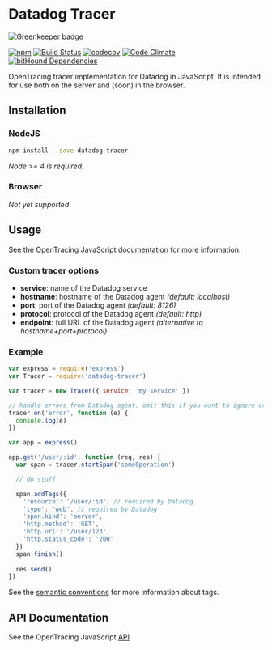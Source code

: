 # Datadog Tracer

[![Greenkeeper badge](https://badges.greenkeeper.io/rochdev/datadog-tracer-js.svg)](https://greenkeeper.io/)

[![npm](https://img.shields.io/npm/v/datadog-tracer.svg)](https://www.npmjs.com/package/datadog-tracer)
[![Build Status](https://travis-ci.org/rochdev/datadog-tracer-js.svg?branch=master)](https://travis-ci.org/rochdev/datadog-tracer-js)
[![codecov](https://codecov.io/gh/rochdev/datadog-tracer-js/branch/master/graph/badge.svg)](https://codecov.io/gh/rochdev/datadog-tracer-js)
[![Code Climate](https://codeclimate.com/github/rochdev/datadog-tracer-js/badges/gpa.svg)](https://codeclimate.com/github/rochdev/datadog-tracer-js)
[![bitHound Dependencies](https://www.bithound.io/github/rochdev/datadog-tracer-js/badges/dependencies.svg)](https://www.bithound.io/github/rochdev/datadog-tracer-js/master/dependencies/npm)

OpenTracing tracer implementation for Datadog in JavaScript.
It is intended for use both on the server and (soon) in the browser.

## Installation

### NodeJS

```sh
npm install --save datadog-tracer
```

*Node >= 4 is required.*

### Browser

*Not yet supported*

## Usage

See the OpenTracing JavaScript [documentation](https://github.com/opentracing/opentracing-javascript) for more information.

### Custom tracer options

* **service**: name of the Datadog service
* **hostname**: hostname of the Datadog agent *(default: localhost)*
* **port**: port of the Datadog agent *(default: 8126)*
* **protocol**: protocol of the Datadog agent *(default: http)*
* **endpoint**: full URL of the Datadog agent *(alternative to hostname+port+protocol)*

### Example

```js
var express = require('express')
var Tracer = require('datadog-tracer')

var tracer = new Tracer({ service: 'my service' })

// handle errors from Datadog agent. omit this if you want to ignore errors
tracer.on('error', function (e) {
  console.log(e)
})

var app = express()

app.get('/user/:id', function (req, res) {
  var span = tracer.startSpan('someOperation')

  // do stuff

  span.addTags({
    'resource': '/user/:id', // required by Datadog
    'type': 'web', // required by Datadog
    'span.kind': 'server',
    'http.method': 'GET',
    'http.url': '/user/123',
    'http.status_code': '200'
  })
  span.finish()
  
  res.send()
})
```

See the [semantic conventions](https://github.com/opentracing/specification/blob/master/semantic_conventions.md) for
more information about tags.

## API Documentation

See the OpenTracing JavaScript [API](https://doc.esdoc.org/github.com/opentracing/opentracing-javascript/)

